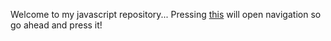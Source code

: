 Welcome to my javascript repository... Pressing [this](https://scenoxmans.github.io/learning-javascript/.) will open navigation so go ahead and press it!

